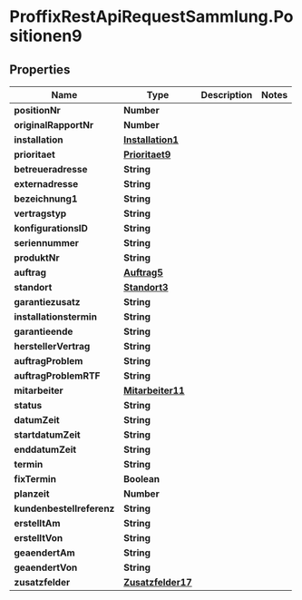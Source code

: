 # ProffixRestApiRequestSammlung.Positionen9

## Properties
Name | Type | Description | Notes
------------ | ------------- | ------------- | -------------
**positionNr** | **Number** |  | 
**originalRapportNr** | **Number** |  | 
**installation** | [**Installation1**](Installation1.md) |  | 
**prioritaet** | [**Prioritaet9**](Prioritaet9.md) |  | 
**betreueradresse** | **String** |  | 
**externadresse** | **String** |  | 
**bezeichnung1** | **String** |  | 
**vertragstyp** | **String** |  | 
**konfigurationsID** | **String** |  | 
**seriennummer** | **String** |  | 
**produktNr** | **String** |  | 
**auftrag** | [**Auftrag5**](Auftrag5.md) |  | 
**standort** | [**Standort3**](Standort3.md) |  | 
**garantiezusatz** | **String** |  | 
**installationstermin** | **String** |  | 
**garantieende** | **String** |  | 
**herstellerVertrag** | **String** |  | 
**auftragProblem** | **String** |  | 
**auftragProblemRTF** | **String** |  | 
**mitarbeiter** | [**Mitarbeiter11**](Mitarbeiter11.md) |  | 
**status** | **String** |  | 
**datumZeit** | **String** |  | 
**startdatumZeit** | **String** |  | 
**enddatumZeit** | **String** |  | 
**termin** | **String** |  | 
**fixTermin** | **Boolean** |  | 
**planzeit** | **Number** |  | 
**kundenbestellreferenz** | **String** |  | 
**erstelltAm** | **String** |  | 
**erstelltVon** | **String** |  | 
**geaendertAm** | **String** |  | 
**geaendertVon** | **String** |  | 
**zusatzfelder** | [**Zusatzfelder17**](Zusatzfelder17.md) |  | 



